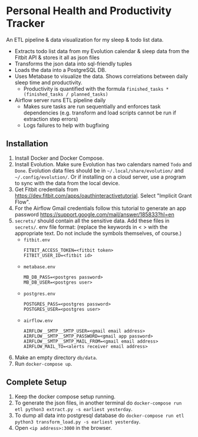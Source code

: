 # Personal Health and Productivity Tracker

An ETL pipeline & data visualization for my sleep & todo list data.
- Extracts todo list data from my Evolution calendar & sleep data from the Fitbit API & stores it all as json files
- Transforms the json data into sql-friendly tuples
- Loads the data into a PostgreSQL DB.
- Uses Metabase to visualize the data. Shows correlations between daily sleep time and productivity.
  - Productivity is quantified with the formula `finished_tasks * (finished_tasks / planned_tasks)`
- Airflow server runs ETL pipeline daily
  - Makes sure tasks are run sequentially and enforces task dependencies (e.g. transform and load scripts cannot be run if extraction step errors)
  - Logs failures to help with bugfixing

## Installation
1. Install Docker and Docker Compose.
1. Install Evolution. Make sure Evolution has two calendars named `Todo` and `Done`. Evolution data files should be in `~/.local/share/evolution/` and `~/.config/evolution/`. Or if installing on a cloud server, use a program to sync with the data from the local device.
1. Get Fitbit credentials from https://dev.fitbit.com/apps/oauthinteractivetutorial. Select "Implicit Grant Flow".
1. For the Airflow Gmail credentials follow this tutorial to generate an app password https://support.google.com/mail/answer/185833?hl=en
1. `secrets/` should contain all the sensitive data. Add these files in `secrets/`. env file format: (replace the keywords in < > with the appropriate text. Do not include the symbols themselves, of course.)
    - `fitbit.env`
        ```
        FITBIT_ACCESS_TOKEN=<fitbit token>
        FITBIT_USER_ID=<fitbit id>
        ```
    - `metabase.env`
        ```
        MB_DB_PASS=<postgres password>
        MB_DB_USER=<postgres user>
        ```
    - `postgres.env`
        ```
        POSTGRES_PASS=<postgres password>
        POSTGRES_USER=<postgres user>
        ```
    - `airflow.env`
        ```
        AIRFLOW__SMTP__SMTP_USER=<gmail email address>
        AIRFLOW__SMTP__SMTP_PASSWORD=<gmail app password>
        AIRFLOW__SMTP__SMTP_MAIL_FROM=<gmail email address>
        AIRFLOW_MAIL_TO=<alerts receiver email address>
        ```
1. Make an empty directory `db/data`.
1. Run `docker-compose up`.

## Complete Setup
1. Keep the docker compose setup running.
1. To generate the json files, in another terminal do `docker-compose run etl python3 extract.py -s earliest yesterday`.
1. To dump all data into postgresql database do `docker-compose run etl python3 transform_load.py -s earliest yesterday`.
1. Open `<ip address>:3000` in the browser.
